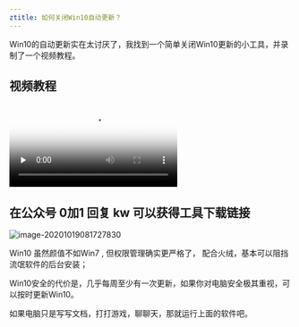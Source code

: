 ```yaml
---
ztitle: 如何关闭Win10自动更新？
---
```






Win10的自动更新实在太讨厌了，我找到一个简单关闭Win10更新的小工具，并录制了一个视频教程。




## 视频教程



<video id="video" controls="" preload="none" poster="https://www.v2fy.com/asset/0i/jikemiji/jikemiji-md/2020-10-19-win10.assets/image-20201019081727830.png">
<source id="mp4" src="https://www.v2fy.com/asset/0i/jikemiji/jikemiji-md/2020-10-19-win10.assets/win10.mp4" type="video/mp4">
</video>









## 在公众号 0加1 回复 kw  可以获得工具下载链接





![image-20201019081727830](https://www.v2fy.com/asset/0i/jikemiji/jikemiji-md/2020-10-19-win10.assets/image-20201019081727830.png)



Win10 虽然颜值不如Win7 , 但权限管理确实更严格了， 配合火绒，基本可以阻挡流氓软件的后台安装；

Win10安全的代价是，几乎每周至少有一次更新，如果你对电脑安全极其重视，可以按时更新Win10。

如果电脑只是写写文档，打打游戏，聊聊天，那就运行上面的软件吧。